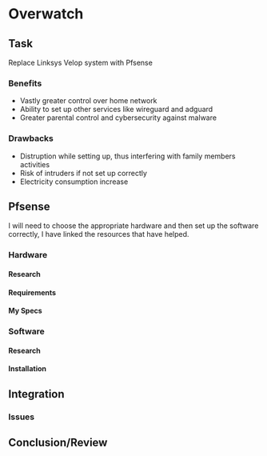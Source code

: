 # Overwatch

## Task
Replace Linksys Velop system with Pfsense

### Benefits
- Vastly greater control over home network
- Ability to set up other services like wireguard and adguard
- Greater parental control and cybersecurity against malware

### Drawbacks
- Distruption while setting up, thus interfering with family members activities
- Risk of intruders if not set up correctly
- Electricity consumption increase

## Pfsense
I will need to choose the appropriate hardware and then set up the software correctly, I have linked the resources that have helped.

### Hardware
#### Research
#### Requirements
#### My Specs

### Software
#### Research
#### Installation

## Integration
### Issues

## Conclusion/Review
